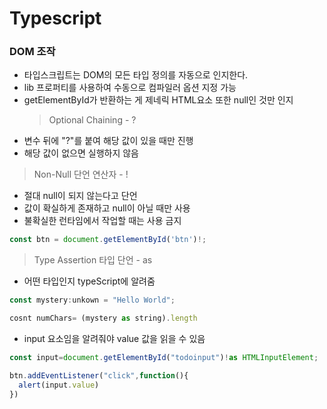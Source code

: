 # Typescript

### DOM 조작

- 타입스크립트는 DOM의 모든 타입 정의를 자동으로 인지한다.
- lib 프로퍼티를 사용하여 수동으로 컴파일러 옵션 지정 가능
- getElementById가 반환하는 게 제네릭 HTML요소 또한 null인 것만 인지
  > Optional Chaining - ?
- 변수 뒤에 "?"를 붙여 해당 값이 있을 때만 진행
- 해당 값이 없으면 실행하지 않음

> Non-Null 단언 연산자 - !

- 절대 null이 되지 않는다고 단언
- 값이 확실하게 존재하고 null이 아닐 때만 사용
- 불확실한 런타임에서 작업할 때는 사용 금지

```javascript
const btn = document.getElementById('btn')!;
```

> Type Assertion 타입 단언 - as

- 어떤 타입인지 typeScript에 알려줌

```javascript
const mystery:unkown = "Hello World";

cosnt numChars= (mystery as string).length
```

- input 요소임을 알려줘야 value 값을 읽을 수 있음

```javascript
const input=document.getElementById("todoinput")!as HTMLInputElement;

btn.addEventListener("click",function(){
  alert(input.value)
})
```
